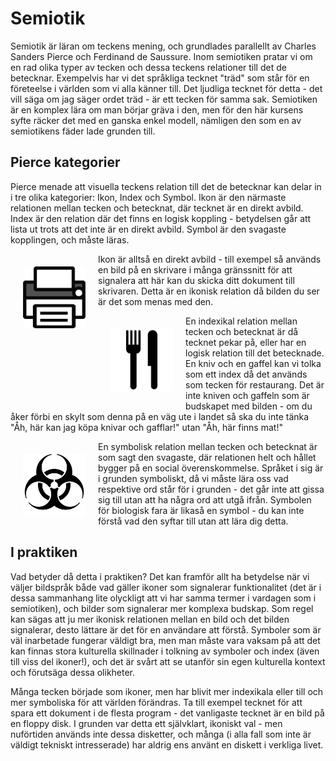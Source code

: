 # Semiotik

Semiotik är läran om teckens mening, och grundlades parallellt av Charles Sanders Pierce och Ferdinand de Saussure. Inom semiotiken pratar vi om en rad olika typer av tecken och dessa teckens relationer till det de betecknar. Exempelvis har vi det språkliga tecknet "träd" som står för en företeelse i världen som vi alla känner till. Det ljudliga tecknet för detta - det vill säga om jag säger ordet träd - är ett tecken för samma sak. Semiotiken är en komplex lära om man börjar gräva i den, men för den här kursens syfte räcker det med en ganska enkel modell, nämligen den som en av semiotikens fäder lade grunden till.

## Pierce kategorier

Pierce menade att visuella teckens relation till det de betecknar kan delar in i tre olika kategorier: Ikon, Index och Symbol. Ikon är den närmaste relationen mellan tecken och betecknat, där tecknet är en direkt avbild. Index är den relation där det finns en logisk koppling - betydelsen går att lista ut trots att det inte är en direkt avbild. Symbol är den svagaste kopplingen, och måste läras. 

<img src=".gitbook/assets/print.png" style="float: left; margin:20px" width=100px alt="Skrivare" > Ikon är alltså en direkt avbild - till exempel så används en bild på en skrivare i många gränssnitt för att signalera att här kan du skicka ditt dokument till skrivaren. Detta är en ikonisk relation då bilden du ser är det som menas med den. 

<img src=".gitbook/assets/restaurant.png" style="float: left; margin:20px" width=100px alt="Kniv och gaffel"> En indexikal relation mellan tecken och betecknat är då tecknet pekar på, eller har en logisk relation till det betecknade. En kniv och en gaffel kan vi tolka som ett index då det används som tecken för restaurang. Det är inte kniven och gaffeln som är budskapet med bilden - om du åker förbi en skylt som denna på en väg ute i landet så ska du inte tänka "Åh, här kan jag köpa knivar och gafflar!" utan "Åh, här finns mat!" 

<img src=".gitbook/assets/biohazard.png" style="float: left; margin:20px" width=100px alt="Symbol för biologisk fara"> En symbolisk relation mellan tecken och betecknat är som sagt den svagaste, där relationen helt och hållet bygger på en social överenskommelse. Språket i sig är i grunden symboliskt, då vi måste lära oss vad respektive ord står för i grunden - det går inte att gissa sig till utan att ha några ord att utgå ifrån. Symbolen för biologisk fara är likaså en symbol - du kan inte förstå vad den syftar till utan att lära dig detta. 

## I praktiken

Vad betyder då detta i praktiken? Det kan framför allt ha betydelse när vi väljer bildspråk både vad gäller ikoner som signalerar funktionalitet (det är i dessa sammanhang lite olyckligt att vi har samma termer i vardagen som i semiotiken), och bilder som signalerar mer komplexa budskap. Som regel kan sägas att ju mer ikonisk relationen mellan en bild och det bilden signalerar, desto lättare är det för en användare att förstå. Symboler som är väl inarbetade fungerar väldigt bra, men man måste vara vaksam på att det kan finnas stora kulturella skillnader i tolkning av symboler och index (även till viss del ikoner!), och det är svårt att se utanför sin egen kulturella kontext och förutsäga dessa olikheter.

Många tecken började som ikoner, men har blivit mer indexikala eller till och mer symboliska för att världen förändras. Ta till exempel tecknet för att spara ett dokument i de flesta program - det vanligaste tecknet är en bild på en floppy disk. I grunden var detta ett självklart, ikoniskt val - men nuförtiden används inte dessa disketter, och många (i alla fall som inte är väldigt tekniskt intresserade) har aldrig ens använt en diskett i verkliga livet. 